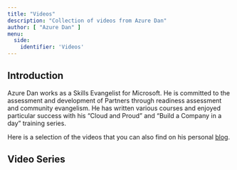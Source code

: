 ```yaml
---
title: "Videos"
description: "Collection of videos from Azure Dan"
author: [ "Azure Dan" ]
menu:
  side:
    identifier: 'Videos'
---
```


## Introduction

Azure Dan works as a Skills Evangelist for Microsoft. He is committed to the assessment and development of Partners through readiness assessment and community evangelism. He has written various courses and enjoyed particular success with his “Cloud and Proud” and “Build a Company in a day” training series.

Here is a selection of the videos that you can also find on his personal [blog](https://www.azuredan.co.uk).

## Video Series
